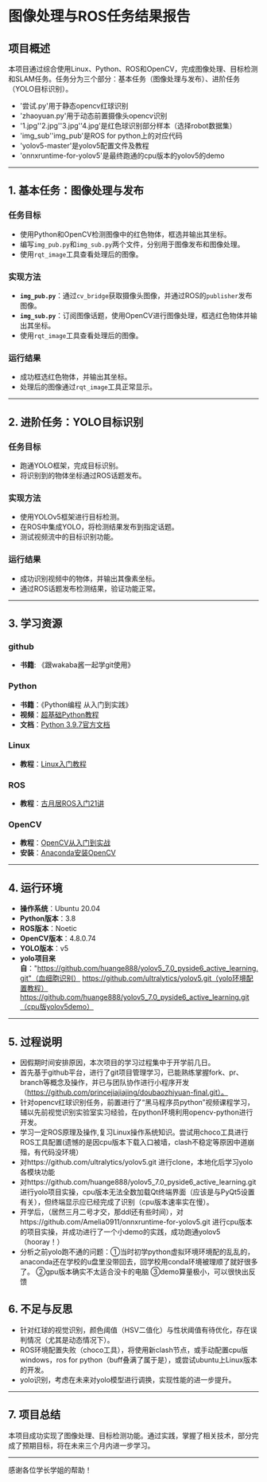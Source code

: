 # 图像处理与ROS任务结果报告

## 项目概述
本项目通过综合使用Linux、Python、ROS和OpenCV，完成图像处理、目标检测和SLAM任务。任务分为三个部分：基本任务（图像处理与发布）、进阶任务（YOLO目标识别）。
- '尝试.py'用于静态opencv红球识别
- 'zhaoyuan.py'用于动态前置摄像头opencv识别
- '1.jpg''2.jpg''3.jpg''4.jpg'是红色球识别部分样本（选择robot数据集）
- 'img_sub''img_pub'是ROS for python上的对应代码
- 'yolov5-master'是yolov5配置文件及教程
- 'onnxruntime-for-yolov5'是最终跑通的cpu版本的yolov5的demo
---

## 1. 基本任务：图像处理与发布

### 任务目标
- 使用Python和OpenCV检测图像中的红色物体，框选并输出其坐标。
- 编写`img_pub.py`和`img_sub.py`两个文件，分别用于图像发布和图像处理。
- 使用`rqt_image`工具查看处理后的图像。

### 实现方法
- **`img_pub.py`**：通过`cv_bridge`获取摄像头图像，并通过ROS的`publisher`发布图像。
- **`img_sub.py`**：订阅图像话题，使用OpenCV进行图像处理，框选红色物体并输出其坐标。
- 使用`rqt_image`工具查看处理后的图像。

### 运行结果
- 成功框选红色物体，并输出其坐标。
- 处理后的图像通过`rqt_image`工具正常显示。

---

## 2. 进阶任务：YOLO目标识别

### 任务目标
- 跑通YOLO框架，完成目标识别。
- 将识别到的物体坐标通过ROS话题发布。

### 实现方法
- 使用YOLOv5框架进行目标检测。
- 在ROS中集成YOLO，将检测结果发布到指定话题。
- 测试视频流中的目标识别功能。

### 运行结果
- 成功识别视频中的物体，并输出其像素坐标。
- 通过ROS话题发布检测结果，验证功能正常。

---

## 3. 学习资源

### github
- **书籍**: 《跟wakaba酱一起学git使用》

### Python
- **书籍**：《Python编程 从入门到实践》  
- **视频**：[超基础Python教程]([https://www.bilibili.com/video/BV1ex411x7Em/?spm_id_from=333.337.search-card.all.click&vd_source=8c2e809fc5440a60dc7429b2c21e32c7])  
- **文档**：[Python 3.9.7官方文档](https://docs.python.org/3.9/)  

### Linux
- **教程**：[Linux入门教程](https://www.runoob.com/linux/linux-tutorial.html)  

### ROS
- **教程**：[古月居ROS入门21讲](https://www.bilibili.com/video/BV1xx411d7v7)  

### OpenCV
- **教程**：[OpenCV从入门到实战](https://www.bilibili.com/video/BV1xx411d7v7)  
- **安装**：[Anaconda安装OpenCV](https://blog.csdn.net/iracer/article/details/10888888)

---

## 4. 运行环境
- **操作系统**：Ubuntu 20.04  
- **Python版本**：3.8  
- **ROS版本**：Noetic  
- **OpenCV版本**：4.8.0.74  
- **YOLO版本**：v5  
- **yolo项目来自**："https://github.com/huange888/yolov5_7.0_pyside6_active_learning.git"（血细胞识别）  https://github.com/ultralytics/yolov5.git（yolo环境配置教程）   https://github.com/huange888/yolov5_7.0_pyside6_active_learning.git（cpu版yolov5demo）
---

## 5. 过程说明
- 因假期时间安排原因，本次项目的学习过程集中于开学前几日。
- 首先基于github平台，进行了git项目管理学习，已能熟练掌握fork、pr、branch等概念及操作，并已与团队协作进行小程序开发（https://github.com/princejiajiajing/doubaozhiyuan-final.git）。
- 针对opencv红球识别任务，前置进行了“黑马程序员python”视频课程学习，辅以先前视觉识别实验室实习经验，在python环境利用opencv-python进行开发。
- 学习一定ROS原理及操作,复习Linux操作系统知识。尝试用choco工具进行ROS工具配置(遗憾的是因cpu版本下载入口被墙，clash不稳定等原因中道崩殂，有代码没环境）
- 对https://github.com/ultralytics/yolov5.git  进行clone，本地化后学习yolo各模块功能
- 对https://github.com/huange888/yolov5_7.0_pyside6_active_learning.git  进行yolo项目实操，cpu版本无法全数加载Qt终端界面（应该是与PyQt5设置有关），但终端显示应已经完成了识别（cpu版本速率实在慢）。
- 开学后，（居然三月二号才交，那ddl还有些时间），对https://github.com/Amelia0911/onnxruntime-for-yolov5.git  进行cpu版本的项目实操，并成功进行了一个小demo的实践，成功跑通yolov5（hooray！）
- 分析之前yolo跑不通的问题：①当时初学python虚拟环境环境配的乱乱的，anaconda还在学校的u盘里没带回去，回学校用conda环境被理顺了就好很多了。   ②gpu版本确实不太适合没卡的电脑    ③demo算量极小，可以很快出反馈

## 6. 不足与反思
- 针对红球的视觉识别，颜色阈值（HSV二值化）与性状阈值有待优化，存在误判情况（尤其是动态情况下）。
- ROS环境配置失败（choco工具），将使用新clash节点，或手动配置cpu版windows，ros for python（buff叠满了属于是），或尝试ubuntu上Linux版本的开发。
- yolo识别，考虑在未来对yolo模型进行调换，实现性能的进一步提升。
---

## 7. 项目总结
本项目成功实现了图像处理、目标检测功能。通过实践，掌握了相关技术，部分完成了预期目标，将在未来三个月内进一步学习。

---
感谢各位学长学姐的帮助！

